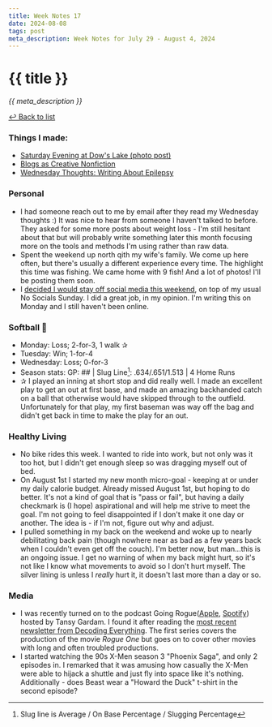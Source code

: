 ```yaml
---
title: Week Notes 17
date: 2024-08-08
tags: post
meta_description: Week Notes for July 29 - August 4, 2024
---
```


# {{ title }}

*{{ meta_description }}*

[↩ Back to list](/weeknotes/)

### Things I made:

- [Saturday Evening at Dow's Lake (photo post)](https://lwgrs.bearblog.dev/saturday-dows-lake/)
- [Blogs as Creative Nonfiction](https://lwgrs.bearblog.dev/blogs-as-creative-nonfiction/) 
- [Wednesday Thoughts: Writing About Epilepsy](https://lwgrs.bearblog.dev/wed-thoughts-epilepsy/)

### Personal

- I had someone reach out to me by email after they read my Wednesday thoughts :) It was nice to hear from someone I haven't talked to before. They asked for some more posts about weight loss - I'm still hesitant about that but will probably write something later this month focusing more on the tools and methods I'm using rather than raw data. 
- Spent the weekend up north qith my wife's family. We come up here often, but there's usually a different experience every time. The highlight this time was fishing. We came home with 9 fish! And a lot of photos! I'll be posting them soon.
- I [decided I would stay off social media this weekend](https://ottawa.place/@srgower/112894172405904636), on top of my usual No Socials Sunday. I did a great job, in my opinion. I'm writing this on Monday and I still haven't been online.

### Softball &#129358;

- Monday: Loss; 2-for-3, 1 walk &#10032;
- Tuesday: Win; 1-for-4
- Wednesday: Loss; 0-for-3
- Season stats: GP: ## | Slug Line[^1]: .634/.651/1.513 | 4 Home Runs 
- &#10032; I played an inning at short stop and did really well. I made an excellent play to get an out at first base, and made an amazing backhanded catch on a ball that otherwise would have skipped through to the outfield. Unfortunately for that play, my first baseman was way off the bag and didn't get back in time to make the play for an out. 

### Healthy Living

- No bike rides this week. I wanted to ride into work, but not only was it too hot, but I didn't get enough sleep so was dragging myself out of bed. 
- On August 1st I started my new month micro-goal - keeping at or under my daily calorie budget. Already missed August 1st, but hoping to do better. It's not a kind of goal that is "pass or fail", but having a daily checkmark is (I hope) aspirational and will help me strive to meet the goal. I'm not going to feel disappointed if I don't make it one day or another. The idea is - if I'm not, figure out why and adjust. 
- I pulled something in my back on the weekend and woke up to nearly debilitating back pain (though nowhere near as bad as a few years back when I couldn't even get off the couch). I'm better now, but man...this is an ongoing issue. I get no warning of when my back might hurt, so it's not like I know what movements to avoid so I don't hurt myself. The silver lining is unless I *really* hurt it, it doesn't last more than a day or so.

### Media

- I was recently turned on to the podcast Going Rogue([Apple](https://podcasts.apple.com/us/podcast/going-rogue/id1636196453), [Spotify](https://open.spotify.com/show/2ktZYfjxF5PwG44UC0HPvK)) hosted by Tansy Gardam. I found it after reading the [most recent newsletter from Decoding Everything](https://www.decodingeverything.com/p/what-went-wrong-with-zack-snyders-rebel-moon). The first series covers the production of the movie *Rogue One* but goes on to cover other movies with long and often troubled productions. 
- I started watching the 90s X-Men season 3 "Phoenix Saga", and only 2 episodes in. I remarked that it was amusing how casually the X-Men were able to hijack a shuttle and just fly into space like it's nothing. Additionally - does Beast wear a "Howard the Duck" t-shirt in the second episode?

[^1]: Slug line is Average / On Base Percentage / Slugging Percentage 